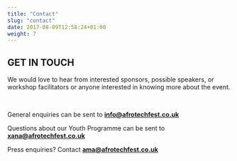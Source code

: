 ```yaml
---
title: "Contact"
slug: "contact"
date: 2017-08-09T12:58:24+01:00
weight: 7
---
```


<div class="row">
<div class="col-xs-12 col-md-9 mt-10">

<h2> GET IN TOUCH</h2>

<p>We would love to hear from interested sponsors, possible speakers, or workshop facilitators or anyone interested in knowing more about the event. </p>
<br>
<p>General enquiries can be sent to <b><a href="mailto:info@afrotechfest.co.uk">info@afrotechfest.co.uk</a></b></p>
<p>Questions about our Youth Programme can be sent to <b><a href="mailto:xana@afrotechfest.co.uk">xana@afrotechfest.co.uk</a></b></p>
<p>Press enquiries? Contact <b><a href="mailto:ama@afrotechfest.co.uk">ama@afrotechfest.co.uk</a></b></p>




</div>
</div>